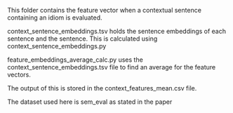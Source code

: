 This folder contains the feature vector when a contextual sentence containing an idiom is evaluated.

context_sentence_embeddings.tsv holds the sentence embeddings of each sentence and the sentence. This is calculated using context_sentence_embeddings.py

feature_embeddings_average_calc.py uses the context_sentence_embeddings.tsv file to find an average for the feature vectors.

The output of this is stored in the context_features_mean.csv file.

The dataset used here is sem_eval as stated in the paper